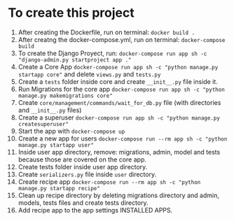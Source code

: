 # To create this project

1. After creating the Dockerfile, run on terminal: `docker build .`
2. After creatng the docker-compose.yml, run on terminal: `docker-compose build`
3. To create the Django Proyect, run: `docker-compose run app sh -c "django-admin.py startproject app ."`
4. Create a Core App `docker-compose run app sh -c "python manage.py startapp core"` and delete `views.py` and `tests.py`
5. Create a `tests` folder inside core and create `__init__.py` file inside it.
6. Run Migrations for the core app `docker-compose run app sh -c "python manage.py makemigrations core"`
7. Create `core/management/commands/wait_for_db.py` file (with directories and `__init__.py` files)
8. Create a superuser `docker-compose run app sh -c "python manage.py createsuperuser"`
9. Start the app with `docker-compose up`
10. Create a new app for users `docker-compose run --rm app sh -c "python manage.py startapp user"`
11. Inside user app directory, remove: migrations, admin, model and tests because those are covered on the core app.
12. Create tests folder inside user app directory.
13. Create `serializers.py` file inside `user` directory.
14. Create recipe app `docker-compose run --rm app sh -c "python manage.py startapp recipe"`
15. Clean up recipe directory by deleting migrations directory and admin, models, tests files and create tests directory.
16. Add recipe app to the app settings INSTALLED APPS.